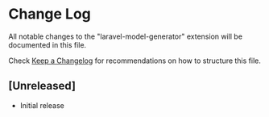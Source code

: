 # Change Log

All notable changes to the "laravel-model-generator" extension will be documented in this file.

Check [Keep a Changelog](http://keepachangelog.com/) for recommendations on how to structure this file.

## [Unreleased]

- Initial release